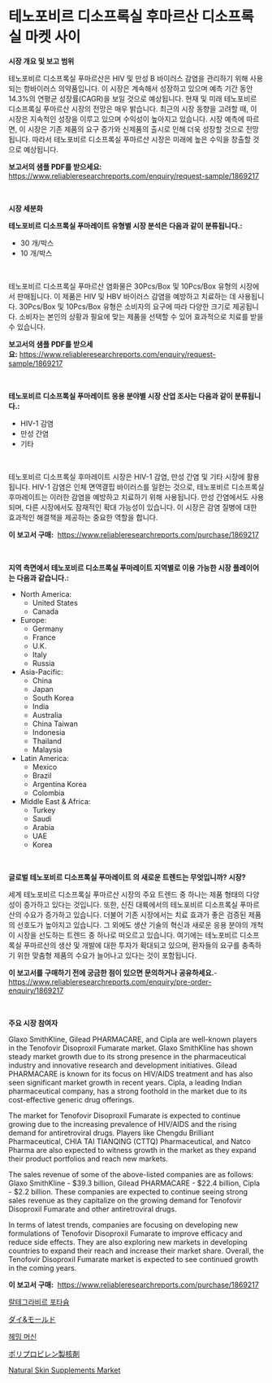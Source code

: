 <p><h1>테노포비르 디소프록실 후마르산 디소프록실 마켓 사이</h1></p><p><strong>시장 개요 및 보고 범위</strong></p>
<p><p>테노포비르 디소프록실 푸마르산은 HIV 및 만성 B 바이러스 감염을 관리하기 위해 사용되는 항바이러스 의약품입니다. 이 시장은 계속해서 성장하고 있으며 예측 기간 동안 14.3%의 연평균 성장률(CAGR)을 보일 것으로 예상됩니다. 현재 및 미래 테노포비르 디소프록실 푸마르산 시장의 전망은 매우 밝습니다. 최근의 시장 동향을 고려할 때, 이 시장은 지속적인 성장을 이루고 있으며 수익성이 높아지고 있습니다. 시장 예측에 따르면, 이 시장은 기존 제품의 요구 증가와 신제품의 출시로 인해 더욱 성장할 것으로 전망됩니다. 따라서 테노포비르 디소프록실 푸마르산 시장은 미래에 높은 수익을 창출할 것으로 예상됩니다.</p></p>
<p><strong>보고서의 샘플 PDF를 받으세요:</strong> <a href="https://www.reliableresearchreports.com/enquiry/request-sample/1869217">https://www.reliableresearchreports.com/enquiry/request-sample/1869217</a></p>
<p>&nbsp;</p>
<p><strong>시장 세분화</strong></p>
<p><strong>테노포비르 디소프록실 푸마레이트 유형별 시장 분석은 다음과 같이 분류됩니다.:</strong></p>
<p><ul><li>30 개/박스</li><li>10 개/박스</li></ul></p>
<p>&nbsp;</p>
<p><p>테노포비르 디소프록실 푸마르산 염화물은 30Pcs/Box 및 10Pcs/Box 유형의 시장에서 판매됩니다. 이 제품은 HIV 및 HBV 바이러스 감염을 예방하고 치료하는 데 사용됩니다. 30Pcs/Box 및 10Pcs/Box 유형은 소비자의 요구에 따라 다양한 크기로 제공됩니다. 소비자는 본인의 상황과 필요에 맞는 제품을 선택할 수 있어 효과적으로 치료를 받을 수 있습니다.</p></p>
<p><strong>보고서의 샘플 PDF를 받으세요:</strong>&nbsp;<a href="https://www.reliableresearchreports.com/enquiry/request-sample/1869217">https://www.reliableresearchreports.com/enquiry/request-sample/1869217</a></p>
<p>&nbsp;</p>
<p><strong> 테노포비르 디소프록실 푸마레이트 응용 분야별 시장 산업 조사는 다음과 같이 분류됩니다.:</strong></p>
<p><ul><li>HIV-1 감염</li><li>만성 간염</li><li>기타</li></ul></p>
<p>&nbsp;</p>
<p><p>테노포비르 디소프록실 후마레이트 시장은 HIV-1 감염, 만성 간염 및 기타 시장에 활용됩니다. HIV-1 감염은 인체 면역결핍 바이러스를 일컫는 것으로, 테노포비르 디소프록실 후마레이트는 이러한 감염을 예방하고 치료하기 위해 사용됩니다. 만성 간염에서도 사용되며, 다른 시장에서도 잠재적인 확대 가능성이 있습니다. 이 시장은 감염 질병에 대한 효과적인 해결책을 제공하는 중요한 역할을 합니다.</p></p>
<p><strong>이 보고서 구매:</strong>&nbsp; <a href="https://www.reliableresearchreports.com/purchase/1869217">https://www.reliableresearchreports.com/purchase/1869217</a></p>
<p>&nbsp;</p>
<p><strong>지역 측면에서 테노포비르 디소프록실 푸마레이트 지역별로 이용 가능한 시장 플레이어는 다음과 같습니다.:</strong></p>
<p><ul>
    <li>
        North America:
        <ul>
            <li>United States</li>
            <li>Canada</li>
        </ul>
    </li>
    <li>
        Europe:
        <ul>
            <li>Germany</li>
            <li>France</li>
            <li>U.K.</li>
            <li>Italy</li>
            <li>Russia</li>
        </ul>
    </li>
    <li>
        Asia-Pacific:
        <ul>
            <li>China</li>
            <li>Japan</li>
            <li>South Korea</li>
            <li>India</li>
            <li>Australia</li>
            <li>China Taiwan</li>
            <li>Indonesia</li>
            <li>Thailand</li>
            <li>Malaysia</li>
        </ul>
    </li>
    <li>
        Latin America:
        <ul>
            <li>Mexico</li>
            <li>Brazil</li>
            <li>Argentina Korea</li>
            <li>Colombia</li>
        </ul>
    </li>
    <li>
        Middle East & Africa:
        <ul>
            <li>Turkey</li>
            <li>Saudi</li>
            <li>Arabia</li>
            <li>UAE</li>
            <li>Korea</li>
        </ul>
    </li>
    </ul></p>
<p>&nbsp;</p>
<p><strong>글로벌 테노포비르 디소프록실 푸마레이트 의 새로운 트렌드는 무엇입니까? 시장?</strong></p>
<p><p>세계 테노포비르 디소프록실 푸마르산 시장의 주요 트렌드 중 하나는 제품 형태의 다양성이 증가하고 있다는 것입니다. 또한, 신진 대륙에서의 테노포비르 디소프록실 푸마르산의 수요가 증가하고 있습니다. 더불어 기존 시장에서는 치료 효과가 좋은 검증된 제품의 선호도가 높아지고 있습니다. 그 외에도 생산 기술의 혁신과 새로운 응용 분야의 개척이 시장을 선도하는 트렌드 중 하나로 떠오르고 있습니다. 여기에는 테노포비르 디소프록실 푸마르산의 생산 및 개발에 대한 투자가 확대되고 있으며, 환자들의 요구를 충족하기 위한 맞춤형 제품의 수요가 늘어나고 있다는 것이 포함됩니다.</p></p>
<p><strong>이 보고서를 구매하기 전에 궁금한 점이 있으면 문의하거나 공유하세요.</strong>- <a href="https://www.reliableresearchreports.com/enquiry/pre-order-enquiry/1869217">https://www.reliableresearchreports.com/enquiry/pre-order-enquiry/1869217</a></p>
<p>&nbsp;</p>
<p><strong>주요 시장 참여자</strong></p>
<p><p>Glaxo SmithKline, Gilead PHARMACARE, and Cipla are well-known players in the Tenofovir Disoproxil Fumarate market. Glaxo SmithKline has shown steady market growth due to its strong presence in the pharmaceutical industry and innovative research and development initiatives. Gilead PHARMACARE is known for its focus on HIV/AIDS treatment and has also seen significant market growth in recent years. Cipla, a leading Indian pharmaceutical company, has a strong foothold in the market due to its cost-effective generic drug offerings.</p><p>The market for Tenofovir Disoproxil Fumarate is expected to continue growing due to the increasing prevalence of HIV/AIDS and the rising demand for antiretroviral drugs. Players like Chengdu Brilliant Pharmaceutical, CHIA TAI TIANQING (CTTQ) Pharmaceutical, and Natco Pharma are also expected to witness growth in the market as they expand their product portfolios and reach new markets.</p><p>The sales revenue of some of the above-listed companies are as follows: Glaxo SmithKline - $39.3 billion, Gilead PHARMACARE - $22.4 billion, Cipla - $2.2 billion. These companies are expected to continue seeing strong sales revenue as they capitalize on the growing demand for Tenofovir Disoproxil Fumarate and other antiretroviral drugs.</p><p>In terms of latest trends, companies are focusing on developing new formulations of Tenofovir Disoproxil Fumarate to improve efficacy and reduce side effects. They are also exploring new markets in developing countries to expand their reach and increase their market share. Overall, the Tenofovir Disoproxil Fumarate market is expected to see continued growth in the coming years.</p></p>
<p><strong>이 보고서 구매:</strong>&nbsp;&nbsp;<a href="https://www.reliableresearchreports.com/purchase/1869217">https://www.reliableresearchreports.com/purchase/1869217</a></p>
<p><p><a href="https://github.com/hxzi07639916/Market-Research-Report-List-1/blob/main/46978693152.md">랄테그라비르 포타슘</a></p><p><a href="https://medium.com/@raap8632/%E3%83%80%E3%82%A4-%E3%83%A2%E3%83%BC%E3%83%AB%E3%83%89%E5%B8%82%E5%A0%B4-2031%E5%B9%B4%E3%81%BE%E3%81%A7%E3%81%AE%E5%8B%95%E5%90%91-%E4%BA%88%E6%B8%AC-%E7%AB%B6%E5%90%88%E5%88%86%E6%9E%90-bd4e4dafe52d">ダイ&モールド</a></p><p><a href="https://medium.com/@howaoole34545/%ED%97%B4%EB%B0%8D-%EB%A8%B8%EC%8B%A0-%EC%8B%9C%EC%9E%A5-%EC%A0%84%EB%A7%9D-%EC%82%B0%EC%97%85-%EA%B0%9C%EC%9A%94-%EB%B0%8F-%EC%A0%84%EB%A7%9D-2024%EB%85%84%EB%B6%80%ED%84%B0-2031%EB%85%84%EA%B9%8C%EC%A7%80-4e2c70b14384">헤밍 머신</a></p><p><a href="https://github.com/ihabdkwlxs948/Market-Research-Report-List-1/blob/main/35448593609.md">ポリプロピレン製核剤</a></p><p><a href="https://github.com/Paul14Anderson63/Market-Research-Report-List-3/blob/main/natural-skin-supplements-market.md">Natural Skin Supplements Market</a></p></p>
